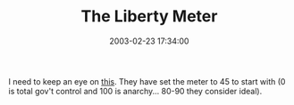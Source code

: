 ﻿---
layout: post
title: "The Liberty Meter"
comments: false
date: 2003-02-23 17:34:00
updated: 2004-05-03 21:35:00
categories:
 - Opinions, Politics, Rants
subtext-id: 3bf98bf6-5968-4e01-95ea-1363ab17a234
alias: /blog/The-Liberty-Meter.aspx
---


I need to keep an eye on [this](http://www.theagitator.com/libertymeter1.php). They have set the meter to 45 to start with (0 is total gov't control and 100 is anarchy... 80-90 they consider ideal). 
